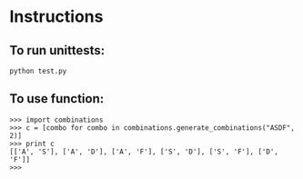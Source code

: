 Instructions
============

To run unittests:
-----------------

    python test.py


To use function:
----------------

    >>> import combinations
    >>> c = [combo for combo in combinations.generate_combinations("ASDF", 2)]
    >>> print c
    [['A', 'S'], ['A', 'D'], ['A', 'F'], ['S', 'D'], ['S', 'F'], ['D', 'F']]
    >>>